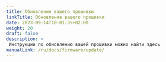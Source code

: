 ```yaml
---
title: Обновление вашего прошивки
linkTitle: Обновление вашего прошивки
date: 2023-09-14T10:01:35+02:00
weight: 20
draft: false
description: >
 Инструкции по обновлению вашей прошивки можно найти здесь
manualLink: /ru/docs/firmware/update/
---
```

